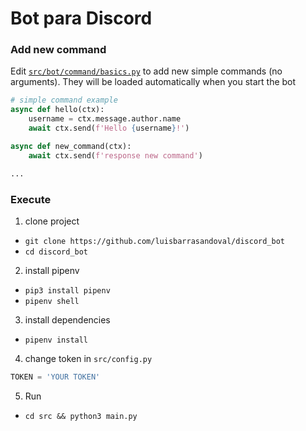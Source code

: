 # Bot para Discord

### Add new command

Edit <a href='src/bot/command/basics.py'>`src/bot/command/basics.py`</a> to add new simple commands (no arguments). They will be loaded automatically when you start the bot
```python
# simple command example
async def hello(ctx):
    username = ctx.message.author.name
    await ctx.send(f'Hello {username}!')

async def new_command(ctx):
    await ctx.send(f'response new command')

...
```

### Execute

1. clone project
* `git clone https://github.com/luisbarrasandoval/discord_bot`
* `cd discord_bot`

2. install pipenv
* `pip3 install pipenv`
* `pipenv shell`

3. install dependencies
* `pipenv install`

4. change token in `src/config.py`
```python
TOKEN = 'YOUR TOKEN'
```

5. Run
* `cd src && python3 main.py`

